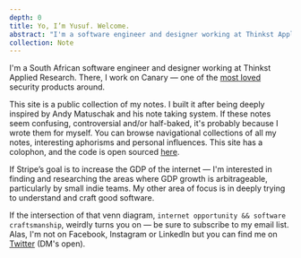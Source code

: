 ```yaml
---
depth: 0
title: Yo, I’m Yusuf. Welcome.
abstract: "I'm a software engineer and designer working at Thinkst Applied Research. There, I work on Canary — one of the most loved security products around. If Stripe's goal is to increase the GDP of the internet — I'm interested in finding and researching the areas where GDP growth is arbitrageable by small indie teams. My other area of focus is in deeply trying to understand and craft great software."
collection: Note
---
```

I'm a South African software engineer and designer working at Thinkst Applied Research. There, I work on <inter-link href="canary">Canary</inter-link> — one of the [most loved](https://canary.tools/love) security products around.

This site is a public collection of my notes. I built it after being deeply inspired by <inter-link href="andy-matuschak">Andy Matuschak</inter-link> and <inter-link href="andy-matuschaks-note-taking-system">his note taking system</inter-link>. If these notes seem confusing, controversial and/or half-baked, it's probably because I wrote them for myself. You can browse navigational collections of <inter-link href="notes">all my notes</inter-link>, <inter-link href="aphorisms">interesting aphorisms</inter-link> and <inter-link href="influences">personal influences</inter-link>. This site has a <inter-link href="colophon">colophon</inter-link>, and the code is open sourced [here](https://github.com/ycparak/ycparak).

If <inter-link href="stripe">Stripe</inter-link>’s goal is to increase the GDP of the internet — I'm interested in finding and researching the areas where GDP growth is arbitrageable, particularly by small indie teams. My other area of focus is in deeply trying to understand and craft <inter-link href="good-software">good software</inter-link>.

If the intersection of that venn diagram, `internet opportunity && software craftsmanship`, weirdly turns you on — be sure to subscribe to <inter-link href="email-list">my email list</inter-link>. Alas, I'm not on Facebook, Instagram or LinkedIn but you can find me on [Twitter](https://twitter.com/ycpso) (DM's open).

<newsletter-form></newsletter-form>
